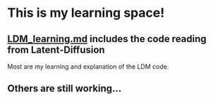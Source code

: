 # This is my learning space!

## [LDM_learning.md](https://github.com/digbangbang/Learning/blob/main/LDM_learning.md) includes the code reading from Latent-Diffusion

Most are my learning and explanation of the LDM code.

## Others are still working...
